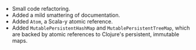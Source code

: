 * Small code refactoring.
* Added a mild smattering of documentation.
* Added `Atom`, a Scala-y atomic reference.
* Added `MutablePersistentHashMap` and `MutablePersistentTreeMap`, which are
  backed by atomic references to Clojure's persistent, immutable maps.
